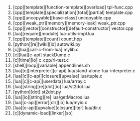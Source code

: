 1. [cpp][template][function-template][overload] tpl-func.cpp
2. [cpp][template][specialization][total][partial] template.cpp
3. [cpp][uncopyable][base-class] uncopyable.cpp 
4. [cpp][weak_ptr][memory][memory-leak] weak_ptr.cpp
5. [cpp][vector][constructor][default-constructor] vector.cpp
6. [lua][require][module] lua-utils-impl.lua
7. [cpp][template][count] count.hpp
8. [python][re][wiki][io] autowiki.py
9. [c][lua][call-c-from-lua] mylib.c
10. [c][lua][c-api] stackDump.c
11. [c][time][io] c_cpp/rl-test.c
12. [shell][loop][variable] appendlines.sh
13. [lua][c][interpreter][c-api] lua/stand-alone-lua-interpreter.c
14. [lua][c][c-api][closure][upvalue] lua/tuple.c
15. [lua][c][c-api][userdata] lua/array.c
16. [lua][string][re][dot][io] lua/st2dot.lua
17. [python][dot] st2dot.py
18. [lua][io][string][re] lua/getMacros.lua
19. [lua][c-api][error][dir][io] lua/myio.c
20. [lua][c-api][upvalue][closure][iter] lua/dir.c
21. [c][dynamic-load][linker][so]
